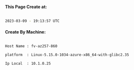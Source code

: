 
   
#### This Page Create at:

```bash

2023-03-09 - 19:13:57 UTC

```

#### Create By Machine:

```bash

Host Name : fv-az257-860

platform  : Linux-5.15.0-1034-azure-x86_64-with-glibc2.35

Ip Local  : 10.1.0.25

```

